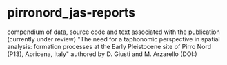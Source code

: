 # pirronord_jas-reports
compendium of data, source code and text associated with the publication (currently under review) "The need for a taphonomic perspective in spatial analysis: formation processes at the Early Pleistocene site of Pirro Nord (P13), Apricena, Italy" authored by D. Giusti and M. Arzarello (DOI:)
